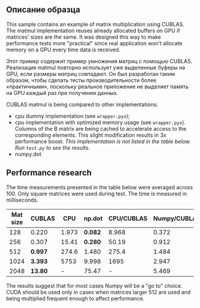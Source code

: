 ## Описание образца

This sample contains an example of matrix multiplication using CUBLAS. The matmul implementation reuses
already allocated buffers on GPU if matrices' sizes are the
same. It was designed this way to make performance tests more "practical" since real
application won't allocate memory on a GPU every time data is received.

Этот пример содержит пример умножения матриц с помощью CUBLAS. Реализация matmul повторно использует уже выделенные буферы на GPU, если размеры матриц совпадают. Он был разработан таким образом, чтобы сделать тесты производительности более «практичными», поскольку реальное приложение не выделяет память на GPU каждый раз при получении данных.

CUBLAS matmul is being compared to other implementations:

- cpu dummy implementation (see `wrapper.pyx`);
- cpu implementation with optimized memory usage (see `wrapper.pyx`). Columns of the B matrix are
being cached to accelerate access to the corresponding elements. This slight modification results in 3x
performance boost. *This implementation is not listed in the table below. Run `test.py` to see the results.*
- numpy.dot

## Performance research

The time measurements presented in the table below were averaged across 100. Only square matrices were used
during test. The time is measured in milliseconds.

| Mat size | CUBLAS | CPU | np.dot | CPU/CUBLAS | Numpy/CUBLAS |
| --- | --- | --- | --- | --- | --- |
| 128 | 0.220 | 1.973 | __0.082__ | 8.968 | 0.372 |
| 256 | 0.307 | 15.41 | __0.280__ | 50.19 | 0.912 |
| 512 | __0.997__ | 274.6 | 1.480 | 275.4 | 1.484 |
| 1024 | __3.393__ | 5753 | 9.998 | 1695 | 2.947 |
| 2048 | __13.80__ | - | 75.47 | - | 5.469 |

The results suggest that for most cases Numpy will be a "go to" choice. CUDA should be used only in cases when matrices
larger 512 are used and being multiplied frequent enough to affect performance.

